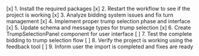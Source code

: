 [x] 1. Install the required packages
[x] 2. Restart the workflow to see if the project is working
[x] 3. Analyze bidding system issues and fix turn management
[x] 4. Implement proper trump selection phase and interface
[x] 5. Update schema and message types for trump selection
[x] 6. Create TrumpSelectionPanel component for user interface
[ ] 7. Test the complete bidding to trump selection flow
[ ] 8. Verify the project is working using the feedback tool
[ ] 9. Inform user the import is completed and fixes are ready